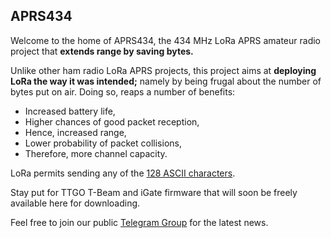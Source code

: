 ## APRS434

Welcome to the home of APRS434, the 434 MHz LoRa APRS amateur radio project that **extends range by saving bytes.**

Unlike other ham radio LoRa APRS projects, this project aims at **deploying LoRa the way it was intended;** namely by being frugal about the number of bytes put on air. Doing so, reaps a number of benefits:

- Increased battery life,
- Higher chances of good packet reception,
- Hence, increased range,
- Lower probability of packet collisions,
- Therefore, more channel capacity.

LoRa permits sending any of the [128 ASCII characters](https://en.wikipedia.org/wiki/ASCII#Character_set).

Stay put for TTGO T-Beam and iGate firmware that will soon be freely available here for downloading.

Feel free to join our public [Telegram Group](https://t.me/aprs434) for the latest news.
